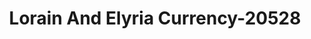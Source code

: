 ---
f_zip-code: 44052
f_state-code: OH
title: Lorain And Elyria Currency-20528
f_phone: 440-246-5267
f_city-only: Lorain
f_address: 1950 Broadway Lorain
f_location-unique-id: '20528'
slug: lorain-and-elyria-currency-20528
updated-on: '2024-05-30T13:46:58.046Z'
created-on: '2024-05-30T13:36:59.803Z'
published-on: '2024-05-30T13:54:32.469Z'
f_city-state: cms/city/lorain-oh.md
f_company: cms/company/lorain-and-elyria-currency.md
f_state: cms/state/ohio.md
layout: '[payday-loan].html'
tags: payday-loan
---
